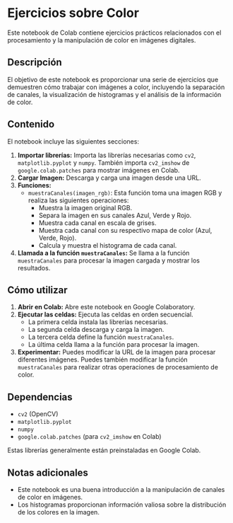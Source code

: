 # Ejercicios sobre Color

Este notebook de Colab contiene ejercicios prácticos relacionados con el procesamiento y la manipulación de color en imágenes digitales.

## Descripción

El objetivo de este notebook es proporcionar una serie de ejercicios que demuestren cómo trabajar con imágenes a color, incluyendo la separación de canales, la visualización de histogramas y el análisis de la información de color.

## Contenido

El notebook incluye las siguientes secciones:

1.  **Importar librerías:** Importa las librerías necesarias como `cv2`, `matplotlib.pyplot` y `numpy`. También importa `cv2_imshow` de `google.colab.patches` para mostrar imágenes en Colab.
2.  **Cargar Imagen:** Descarga y carga una imagen desde una URL.
3.  **Funciones:**
    * `muestraCanales(imagen_rgb)`:  Esta función toma una imagen RGB y realiza las siguientes operaciones:
        * Muestra la imagen original RGB.
        * Separa la imagen en sus canales Azul, Verde y Rojo.
        * Muestra cada canal en escala de grises.
        * Muestra cada canal con su respectivo mapa de color (Azul, Verde, Rojo).
        * Calcula y muestra el histograma de cada canal.
4.  **Llamada a la función `muestraCanales`:** Se llama a la función `muestraCanales` para procesar la imagen cargada y mostrar los resultados.

## Cómo utilizar

1.  **Abrir en Colab:** Abre este notebook en Google Colaboratory.
2.  **Ejecutar las celdas:** Ejecuta las celdas en orden secuencial.
    * La primera celda instala las librerías necesarias.
    * La segunda celda descarga y carga la imagen.
    * La tercera celda define la función `muestraCanales`.
    * La última celda llama a la función para procesar la imagen.
3.  **Experimentar:** Puedes modificar la URL de la imagen para procesar diferentes imágenes. Puedes también modificar la función `muestraCanales` para realizar otras operaciones de procesamiento de color.

## Dependencias

* `cv2` (OpenCV)
* `matplotlib.pyplot`
* `numpy`
* `google.colab.patches` (para `cv2_imshow` en Colab)

Estas librerías generalmente están preinstaladas en Google Colab.

## Notas adicionales

* Este notebook es una buena introducción a la manipulación de canales de color en imágenes.
* Los histogramas proporcionan información valiosa sobre la distribución de los colores en la imagen.
